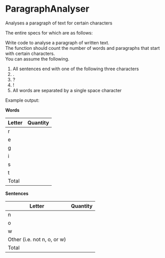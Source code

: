 # ParagraphAnalyser
Analyses a paragraph of text for certain characters

The entire specs for which are as follows:

Write code to analyse a paragraph of written text.  
The function should count the number of words and paragraphs that start with certain characters.  
You can assume the following.  
 1. All sentences end with one of the following three characters  
  1. .  
  2. ?  
  3. !  
 2. All words are separated by a single space character  
  
Example output:  
    
**Words**  

| Letter | Quantity |
| ------ | --------- |
| r | |
| e | |
| g | |
| i | |
| s | |
| t | |
| Total | |

**Sentences**  

| Letter | Quantity |
| ------ | --------- |
| n | |
| o | |
| w | |
| Other (i.e. not n, o, or w)| |
| Total | |
